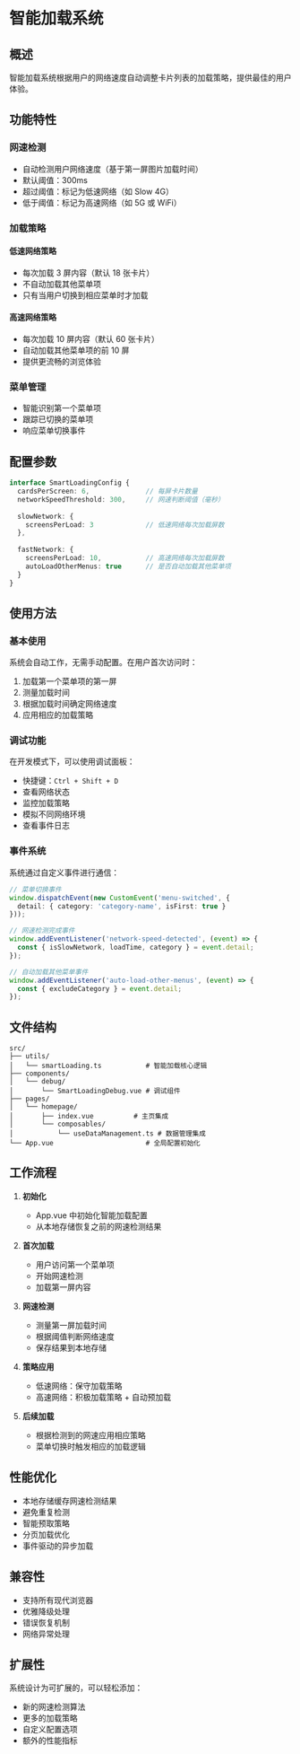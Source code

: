 # 智能加载系统

## 概述

智能加载系统根据用户的网络速度自动调整卡片列表的加载策略，提供最佳的用户体验。

## 功能特性

### 网速检测
- 自动检测用户网络速度（基于第一屏图片加载时间）
- 默认阈值：300ms
- 超过阈值：标记为低速网络（如 Slow 4G）
- 低于阈值：标记为高速网络（如 5G 或 WiFi）

### 加载策略

#### 低速网络策略
- 每次加载 3 屏内容（默认 18 张卡片）
- 不自动加载其他菜单项
- 只有当用户切换到相应菜单时才加载

#### 高速网络策略
- 每次加载 10 屏内容（默认 60 张卡片）
- 自动加载其他菜单项的前 10 屏
- 提供更流畅的浏览体验

### 菜单管理
- 智能识别第一个菜单项
- 跟踪已切换的菜单项
- 响应菜单切换事件

## 配置参数

```typescript
interface SmartLoadingConfig {
  cardsPerScreen: 6,              // 每屏卡片数量
  networkSpeedThreshold: 300,     // 网速判断阈值（毫秒）
  
  slowNetwork: {
    screensPerLoad: 3             // 低速网络每次加载屏数
  },
  
  fastNetwork: {
    screensPerLoad: 10,           // 高速网络每次加载屏数
    autoLoadOtherMenus: true      // 是否自动加载其他菜单项
  }
}
```

## 使用方法

### 基本使用
系统会自动工作，无需手动配置。在用户首次访问时：

1. 加载第一个菜单项的第一屏
2. 测量加载时间
3. 根据加载时间确定网络速度
4. 应用相应的加载策略

### 调试功能
在开发模式下，可以使用调试面板：

- 快捷键：`Ctrl + Shift + D`
- 查看网络状态
- 监控加载策略
- 模拟不同网络环境
- 查看事件日志

### 事件系统
系统通过自定义事件进行通信：

```typescript
// 菜单切换事件
window.dispatchEvent(new CustomEvent('menu-switched', {
  detail: { category: 'category-name', isFirst: true }
}));

// 网速检测完成事件
window.addEventListener('network-speed-detected', (event) => {
  const { isSlowNetwork, loadTime, category } = event.detail;
});

// 自动加载其他菜单事件
window.addEventListener('auto-load-other-menus', (event) => {
  const { excludeCategory } = event.detail;
});
```

## 文件结构

```
src/
├── utils/
│   └── smartLoading.ts           # 智能加载核心逻辑
├── components/
│   └── debug/
│       └── SmartLoadingDebug.vue # 调试组件
├── pages/
│   └── homepage/
│       ├── index.vue          # 主页集成
│       └── composables/
│           └── useDataManagement.ts # 数据管理集成
└── App.vue                       # 全局配置初始化
```

## 工作流程

1. **初始化**
   - App.vue 中初始化智能加载配置
   - 从本地存储恢复之前的网速检测结果

2. **首次加载**
   - 用户访问第一个菜单项
   - 开始网速检测
   - 加载第一屏内容

3. **网速检测**
   - 测量第一屏加载时间
   - 根据阈值判断网络速度
   - 保存结果到本地存储

4. **策略应用**
   - 低速网络：保守加载策略
   - 高速网络：积极加载策略 + 自动预加载

5. **后续加载**
   - 根据检测到的网速应用相应策略
   - 菜单切换时触发相应的加载逻辑

## 性能优化

- 本地存储缓存网速检测结果
- 避免重复检测
- 智能预取策略
- 分页加载优化
- 事件驱动的异步加载

## 兼容性

- 支持所有现代浏览器
- 优雅降级处理
- 错误恢复机制
- 网络异常处理

## 扩展性

系统设计为可扩展的，可以轻松添加：
- 新的网速检测算法
- 更多的加载策略
- 自定义配置选项
- 额外的性能指标
